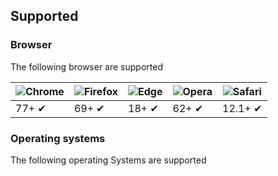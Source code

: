 ## Supported

### Browser

The following browser are supported

![Chrome](/docs/images/chrome_48x48.png) | ![Firefox](/docs/images/firefox_48x48.png) | ![Edge](/docs/images/edge_48x48.png) | ![Opera](/docs/images/opera_48x48.png) | ![Safari](/docs/images/safari_48x48.png)
--- | --- | --- | --- | --- |
77+ ✔ | 69+ ✔ | 18+ ✔ | 62+ ✔ | 12.1+ ✔ |

### Operating systems

The following operating Systems are supported
